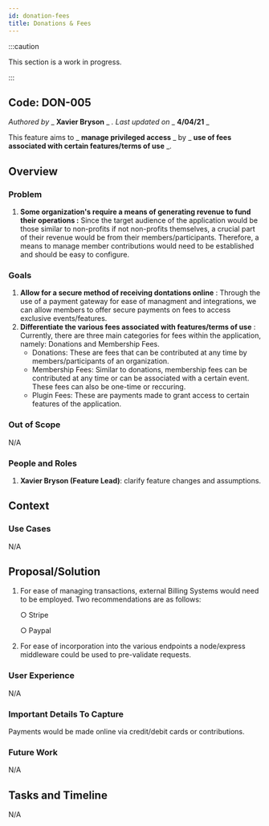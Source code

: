 ```yaml
---
id: donation-fees
title: Donations & Fees
---
```


:::caution

This section is a work in progress.

:::

## Code: DON-005

_Authored by_ _ **Xavier Bryson** _ _. Last updated on_ _ **4/04/21** _

This feature aims to _ **manage privileged access** _ by _ **use of fees associated with certain features/terms of use** _.

## Overview

### Problem

1. **Some organization&#39;s require a means of generating revenue to fund their operations :**
 Since the target audience of the application would be those similar to non-profits if not non-profits themselves, a crucial part of their revenue would be from their members/participants. Therefore, a means to manage member contributions would need to be established and should be easy to configure.

### Goals

1. **Allow for a secure method of receiving dontations online** :
 Through the use of a payment gateway for ease of managment and integrations, we can allow members to offer secure payments on fees to access exclusive events/features.
2. **Differentiate the various fees associated with features/terms of use** :
 Currently, there are three main categories for fees within the application, namely: Donations and Membership Fees. 
    - Donations: These are fees that can be contributed at any time by members/participants of an organization.
    - Membership Fees: Similar to donations, membership fees can be contributed at any time or can be associated with a certain event. These fees can also be one-time or reccuring.
    - Plugin Fees: These are payments made to grant access to certain features of the application.

### Out of Scope

N/A

### People and Roles

1. **Xavier Bryson (Feature Lead)**: clarify feature changes and assumptions.

## Context

### Use Cases

N/A

## Proposal/Solution

1. For ease of managing transactions, external Billing Systems would need to be employed. Two recommendations are as follows:
    
    ○ Stripe

    ○ Paypal

2. For ease of incorporation into the various endpoints a node/express middleware could be used to pre-validate requests.

### User Experience

N/A

### Important Details To Capture

Payments would be made online via credit/debit cards or contributions.

### Future Work

N/A

## Tasks and Timeline

N/A

